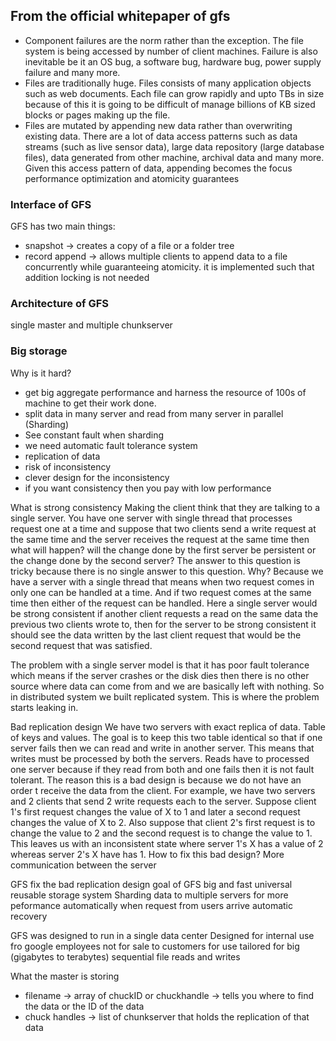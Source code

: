 ## From the official whitepaper of gfs 
- Component failures are the norm rather than the exception. The file system is being accessed by number of client machines. Failure is also inevitable be it an OS bug, a software bug, hardware bug, power supply failure and many more. 
- Files are traditionally huge. Files consists of many application objects such as web documents. Each file can grow rapidly and upto TBs in size because of this it is going to be difficult of manage billions of KB sized blocks or pages making up the file. 
- Files are mutated by appending new data rather than overwriting existing data. There are a lot of data access patterns such as data streams (such as live sensor data), large data repository (large database files), data generated from other machine, archival data and many more. Given this access pattern of data, appending becomes the focus performance optimization and atomicity guarantees

### Interface of GFS 
GFS has two main things: 
- snapshot -> creates a copy of a file or a folder tree
- record append -> allows multiple clients to append data to a file concurrently while guaranteeing atomicity. it is implemented such that addition locking is not needed

### Architecture of GFS 
single master and multiple chunkserver


### Big storage 
Why is it hard? 
- get big aggregate performance and harness the resource of 100s of machine to get their work done. 
- split data in many server and read from many server in parallel (Sharding)
- See constant fault when sharding 
- we need automatic fault tolerance system
- replication of data 
- risk of inconsistency 
- clever design for the inconsistency 
- if you want consistency then you pay with low performance 

What is strong consistency 
Making the client think that they are talking to a single server. You have one server with single thread that processes request one at a time and suppose that two clients send a write request at the same time and the server receives the request at the same time then what will happen? will the change done by the first server be persistent or the change done by the second server?
The answer to this question is tricky because there is no single answer to this question. Why? Because we have a server with a single thread that means when two request comes in only one can be handled at a time. And if two request comes at the same time then either of the request can be handled.
Here a single server would be strong consistent if another client requests a read on the same data the previous two clients wrote to, then for the server to be strong consistent it should see the data written by the last client request that would be the second request that was satisfied. 

The problem with a single server model is that it has poor fault tolerance which means if the server crashes or the disk dies then there is no other source where data can come from and we are basically left with nothing. 
So in distributed system we built replicated system. This is where the problem starts leaking in. 

Bad replication design 
We have two servers with exact replica of data. Table of keys and values. The goal is to keep this two table identical so that if one server fails then we can read and write in another server. This means that writes must be processed by both the servers. Reads have to processed one server because if they read from both and one fails then it is not fault tolerant. 
The reason this is a bad design is because we do not have an order t receive the data from the client. For example, we have two servers and 2 clients that send 2 write requests each to the server. Suppose client 1's first request changes the value of X to 1 and later a second request changes the value of X to 2. Also suppose that client 2's first request is to change the value to 2 and the second request is to change the value to 1. This leaves us with an inconsistent state where server 1's X has a value of 2 whereas server 2's X have has 1. 
How to fix this bad design?
More communication between the server 

GFS 
fix the bad replication design 
goal of GFS
big and fast 
universal reusable storage system 
Sharding data to multiple servers for more peformance automatically when request from users arrive
automatic recovery 

GFS was designed to run in a single data center 
Designed for internal use fro google employees not for sale to customers for use 
tailored for big (gigabytes to terabytes) sequential file reads and writes

What the master is storing 
- filename -> array of chuckID or chuckhandle -> tells you where to find the data or the ID of the data 
- chuck handles -> list of chunkserver that holds the replication of that data 
